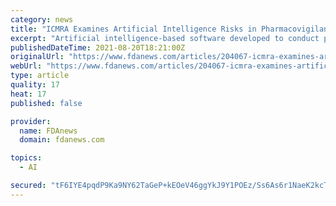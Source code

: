 ```yaml
---
category: news
title: "ICMRA Examines Artificial Intelligence Risks in Pharmacovigilance"
excerpt: "Artificial intelligence-based software developed to conduct pharmacovigilance “appears suitable for the detection of safety signals,” the International Coalition of Medicines Regulatory Authorities (ICMRA) says in a new report on the use of AI for ..."
publishedDateTime: 2021-08-20T18:21:00Z
originalUrl: "https://www.fdanews.com/articles/204067-icmra-examines-artificial-intelligence-risks-in-pharmacovigilance"
webUrl: "https://www.fdanews.com/articles/204067-icmra-examines-artificial-intelligence-risks-in-pharmacovigilance"
type: article
quality: 17
heat: 17
published: false

provider:
  name: FDAnews
  domain: fdanews.com

topics:
  - AI

secured: "tF6IYE4pqdP9Ka9NY62TaGeP+kEOeV46ggYkJ9Y1POEz/Ss6As6r1NaeK2kcTnWMp1Cf3unUlnt8jJI8R3L2uc9euGmZo01ESKE7dstLsaRtrGJcrRqN/YZz5o9oKUQo5pXSsiGTVALzLkBMR+ZEV0j1KeAEVnl4CF9EbCCv+3Gogbkgaxfn5z+S8hdFJpmc1EVH8bRsgDajXicKzx61hRIkgUYq1QzadrHvDAfgqhXgiTw4FgJtHEYq01hX0IJgoEfw7GbPQaPofd0jt6/yahH0kToWU8EBzeaDTVkBQ+IP0JG1g6DtaG3ltHaAI8AVGE1QcaZFlrxF0/Cnd/jILAF3e8xLLYQt9jda0XE1P7E=;5y8fMnQcppXUJCwIsPgj9Q=="
---
```


